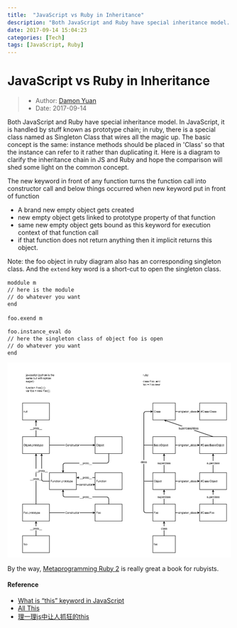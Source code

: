 ```yaml
---
title:  "JavaScript vs Ruby in Inheritance"
description: "Both JavaScript and Ruby have special inheritance model. In JavaScript, it is handled by stuff known as prototype chain; in ruby, there is a special class named as Singleton Class that wires all the magic up. The basic concept is the same: instance methods should be placed in 'Class' so that the instance can refer to it rather than duplicating it. Here is a diagram to clarify the inheritance chain in JS and Ruby and hope the comparison will shed some light on the common concept."
date: 2017-09-14 15:04:23
categories: [Tech]
tags: [JavaScript, Ruby]
---
```


# JavaScript vs Ruby in Inheritance

> * Author: [Damon Yuan](https://www.damonyuan.com)
> * Date: 2017-09-14

Both JavaScript and Ruby have special inheritance model. In JavaScript, it is handled by stuff known as prototype chain; in ruby, there is a special class named as Singleton Class that wires all the magic up. The basic concept is the same: instance methods should be placed in 'Class' so that the instance can refer to it rather than duplicating it. Here is a diagram to clarify the inheritance chain in JS and Ruby and hope the comparison will shed some light on the common concept.

The new keyword in front of any function turns the function call into constructor call and below things occurred when new keyword put in front of function

- A brand new empty object gets created
- new empty object gets linked to prototype property of that function
- same new empty object gets bound as this keyword for execution context of that function call
- if that function does not return anything then it implicit returns this object.

Note: the foo object in ruby diagram also has an corresponding singleton class. And the `extend` key word is a short-cut to open the singleton class.
```
moddule m
// here is the module
// do whatever you want 
end

foo.exend m
```

```
foo.instance_eval do
// here the singleton class of object foo is open 
// do whatever you want 
end
```

![COMPARE](JS-vs-Ruby-Inheritance.png)

By the way, [Metaprogramming Ruby 2](https://pragprog.com/book/ppmetr2/metaprogramming-ruby-2) is really great a book for rubyists.

#### Reference
- [What is “this” keyword in JavaScript](https://codeburst.io/all-about-this-and-new-keywords-in-javascript-38039f71780c)
- [All This](https://cooperluan.github.io/javascript/translation/2015/02/08/all-this-in-javascript/#function-this)
- [理一理js中让人抓狂的this](https://www.jianshu.com/p/adaf787a0d4d)
